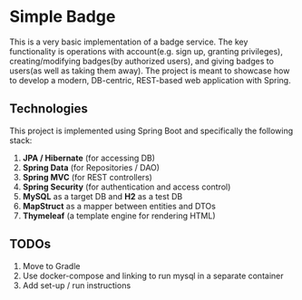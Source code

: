# Simple Badge
This is a very basic implementation of a badge service. 
The key functionality is operations with account(e.g. sign up, granting privileges), 
creating/modifying badges(by authorized users), and
giving badges to users(as well as taking them away).
The project is meant to showcase how to develop a modern, DB-centric, REST-based web
application with Spring.

## Technologies

This project is implemented using Spring Boot and specifically the following stack:
1. **JPA / Hibernate** (for accessing DB)
1. **Spring Data** (for Repositories / DAO)
1. **Spring MVC** (for REST controllers)
1. **Spring Security** (for authentication and access control)
1. **MySQL** as a target DB and **H2** as a test DB
1. **MapStruct** as a mapper between entities and DTOs
1. **Thymeleaf** (a template engine for rendering HTML)

## TODOs
1. Move to Gradle
1. Use docker-compose and linking to run mysql in a separate container
1. Add set-up / run instructions
